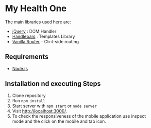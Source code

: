 # My Health One

The main libraries used here are:

- [jQuery](https://jquery.com/) : DOM Handler
- [Handlebars](https://handlebarsjs.com/) : Templates Library
- [Vanilla Router](https://github.com/Graidenix/vanilla-router) - Clint-side routing

## Requirements

- [Node.js](http://nodejs.org/)

## Installation nd executing Steps

1. Clone repository
2. Run `npm install`
3. Start server with `npm start` or `node server`
4. Visit [http://localhost:3000/](http://localhost:3000/).
5. To check the responsiveness of the mobile application use inspect mode and the click on the mobile and tab icon.




